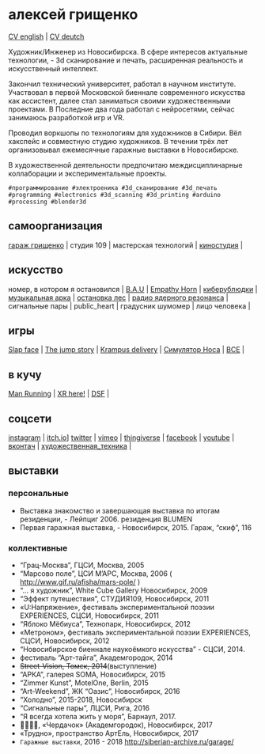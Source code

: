 # алексей грищенко

[CV english](cv_en.md) | [CV deutch](cv_de.md)

Художник/Инженер из Новосибирска.
В сфере интересов актуальные технологии, - 3d сканирование и печать, расширенная реальность и искусственный интеллект.

Закончил технический университет, работал в научном институте. Участвовал в первой Московской биеннале современного искусства как ассистент, далее стал заниматься своими художественными проектами. В Последние два года работал с нейросетями, сейчас занимаюсь разработкой игр и VR.

Проводил воркшопы по технологиям для художников в Сибири. Вёл хакспейс и совместную студию художников. В течении трёх лет организовывал ежемесячные гаражные выставки в Новосибирске.

В художественной деятельности предпочитаю междисциплинарные коллаборации и экспериментальные проекты.

`#программирование #электроеника #3d_сканирование #3d_печать`
`#programming #electronics #3d_scanning #3d_printing #arduino #processing #blender3d`

## самоорганизация 
[гараж грищенко](garage) |
студия 109 |
мастерская технологий |
[киностудия](http://thekinostudio.blogspot.ru/) |

## искусство
номер, в котором я остановился |
[B.A.U](bau) |
[Empathy Horn](empathy_horn) |
[киберублюдки](cyberbastards) |
[музыкальная арка](musical_arch) |
[остановка лес](bus_stop) |
[радио ядерного резонанса](nuclear_radio) |
сигнальные пары |
public_heart |
градусник шумомер |
лицо человека |

## игры
[Slap face](https://eggnot.itch.io/slap-face) |
[The jump story](the_jump_story) |
[Krampus delivery](https://eggnot.itch.io/krampus-delivery) |
[Симулятор Носа](nose_simulator) |
[ВСЕ](https://eggnot.itch.io/) |


## в кучу
[Man Running](man_running) | [XR here!](xr) | [DSF](dsf) |


## соцсети 
[instagram](https://www.instagram.com/eggnot1/) |
[itch.io](https://eggnot.itch.io/)]
[twitter](https://twitter.com/eggnot4) |
[vimeo](https://vimeo.com/eggnot) |
[thingiverse](https://www.thingiverse.com/eggnot) |
[facebook](https://www.facebook.com/eggnot1) |
[youtube](https://www.youtube.com/channelUCK0ev2LGNSdGau6gKvJhqIw) |
[вконтач](https://vk.com/eggnot) | [художественная_техника](https://www.youtube.com/channel/UCdvlxi_PDWnofwnoCXpuH8A) |


## выставки
### персональные
* Выставка знакомство и завершающая выставка по итогам резиденции, - Лейпциг 2006. резиденция BLUMEN
* Первая гаражная выставка, - Новосибирск, 2015. Гараж, “скиф”, 116
### коллективные
* “Грац-Москва”, ГЦСИ, Москва, 2005
* “Марсово поле”, ЦСИ М’АРС, Москва, 2006 ( http://www.gif.ru/afisha/mars-pole/ )
* “... я художник”, White Cube Gallery Новосибирск, 2009
* “Эффект путешествия”, СТУДИЯ109, Новосибирск, 2011
* «U:Напряжение», фестиваль экспериментальной поэзии EXPERIENCES, СЦСИ, Новосибирск, 2011
* “Яблоко Мёбиуса”, Технопарк, Новосибирск,  2012
* «Метроном», фестиваль экспериментальной поэзии EXPERIENCES, СЦСИ, Новосибирск, 2012
* “Новосибирское биеннале наукоёмкого искусства” - СЦСИ, 2014.
* фестиваль “Арт-тайга”, Академгородок, 2014
* ~~Street-Vision, Томск, 2014~~(выступление)
* “АРКА”, галерея SOMA, Новосибирск, 2015
* “Zimmer Kunst”, MotelOne, Berlin, 2015
* “Art-Weekend”, ЖК “Оазис”, Новосибирск, 2016
* “Холодно”, 2015-2018, Новосибирск
* “Сигнальные пары”, ЛЦСИ, Рига, 2016
* “Я всегда хотела жить у моря”, Барнаул, 2017.
* 👌🏻👈🏻, «Чердачок» (Академгородок), Новосибирск, 2017
* «Трудно», пространство АртЕль, Новосибирск, 2017 
* `Гаражные выставки`, 2016 - 2018 http://siberian-archive.ru/garage/
